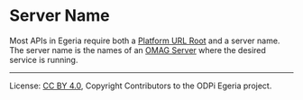<!-- SPDX-License-Identifier: CC-BY-4.0 -->
<!-- Copyright Contributors to the ODPi Egeria project. -->

# Server Name

Most APIs in Egeria require both a [Platform URL Root](platform-url-root.md)
and a server name.  The server name is the names of an [OMAG Server](omag-server.md)
where the desired service is running.



----
License: [CC BY 4.0](https://creativecommons.org/licenses/by/4.0/),
Copyright Contributors to the ODPi Egeria project.